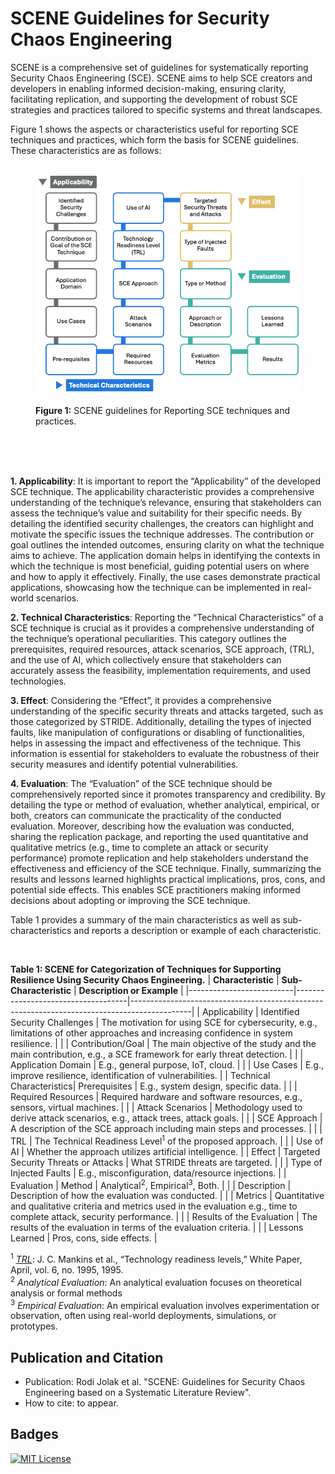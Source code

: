 # SCENE Guidelines for Security Chaos Engineering
SCENE is a comprehensive set of guidelines for systematically reporting Security Chaos Engineering (SCE).
SCENE aims to help  SCE creators and developers in enabling informed decision-making, ensuring clarity, facilitating replication, and supporting the development of robust SCE strategies and practices tailored to specific systems and threat landscapes.

Figure 1 shows the aspects or characteristics useful for reporting SCE techniques and practices, which form the basis for SCENE guidelines. These characteristics are as follows:

<figure>
  <img src="SCENE.png" alt="SCENE guidelines" width="600">
  <figcaption><strong>Figure 1:</strong> SCENE guidelines for Reporting SCE techniques and practices.</figcaption>
</figure>

<br>
<br>
<br>

**1. Applicability**: It is important to report the “Applicability” of the developed SCE technique. The applicability characteristic provides a comprehensive understanding of the technique’s relevance, ensuring that stakeholders can assess the technique’s value and suitability for their specific needs. By detailing the identified security challenges, the creators can highlight and motivate the specific issues the technique addresses. The contribution or goal outlines the intended outcomes, ensuring clarity on what the technique aims to achieve. The application domain helps in identifying the contexts in which the technique is most beneficial, guiding potential users on where and how to apply it effectively. Finally, the use cases demonstrate practical applications, showcasing how the technique can be implemented in real-world scenarios.

**2. Technical Characteristics**: Reporting the “Technical Characteristics” of a SCE technique is crucial as it provides a comprehensive understanding of the technique’s operational peculiarities. This category outlines the prerequisites, required resources, attack scenarios, SCE approach, (TRL), and the use of AI, which collectively ensure that stakeholders can accurately assess the feasibility, implementation requirements, and used technologies.

**3. Effect**: Considering the “Effect”, it provides a comprehensive understanding of the specific security threats and attacks targeted, such as those categorized by STRIDE. Additionally, detailing the types of injected faults, like manipulation of configurations or disabling of functionalities, helps in assessing the impact and effectiveness of the technique. This information is essential for stakeholders to evaluate the robustness of their security measures and identify potential vulnerabilities.

**4. Evaluation**: The “Evaluation” of the SCE technique should be comprehensively reported since it promotes transparency and credibility. By detailing the type or method of evaluation, whether analytical, empirical, or both, creators can communicate the practicality of the conducted evaluation. Moreover, describing how the evaluation was conducted, sharing the replication package, and reporting the used quantitative and qualitative metrics (e.g., time to complete an attack or security performance) promote replication and help stakeholders understand the effectiveness and efficiency of the SCE technique. Finally, summarizing the results and lessons learned highlights
practical implications, pros, cons, and potential side effects. This enables SCE practitioners making informed decisions about adopting or improving the SCE technique.

Table 1 provides a summary of the main characteristics as well as sub-characteristics and reports a description or example of each characteristic. 

<br>

**Table 1: SCENE for Categorization of Techniques for Supporting Resilience Using Security Chaos Engineering.**
| **Characteristic**              | **Sub-Characteristic**                   | **Description or Example**                                                                 |
|--------------------------|------------------------------------|---------------------------------------------------------------------------------------------|
| Applicability            | Identified Security Challenges     | The motivation for using SCE for cybersecurity, e.g., limitations of other approaches and increasing confidence in system resilience. |
|                          | Contribution/Goal                  | The main objective of the study and the main contribution, e.g., a SCE framework for early threat detection. |
|                          | Application Domain                 | E.g., general purpose, IoT, cloud.                                                          |
|                          | Use Cases                          | E.g., improve resilience, identification of vulnerabilities.                                |
| Technical Characteristics| Prerequisites                      | E.g., system design, specific data.                                                         |
|                          | Required Resources                 | Required hardware and software resources, e.g., sensors, virtual machines.                 |
|                          | Attack Scenarios                   | Methodology used to derive attack scenarios, e.g., attack trees, attack goals.             |
|                          | SCE Approach                       | A description of the SCE approach including main steps and processes.                      |
|                          | TRL                                | The Technical Readiness Level<sup>1</sup> of the proposed approach.                                    |
|                          | Use of AI                          | Whether the approach utilizes artificial intelligence.                                     |
| Effect                   | Targeted Security Threats or Attacks | What STRIDE threats are targeted.                                                         |
|                          | Type of Injected Faults            | E.g., misconfiguration, data/resource injections.                                          |
| Evaluation               | Method                             | Analytical<sup>2</sup>, Empirical<sup>3</sup>, Both.                                                               |
|                          | Description                        | Description of how the evaluation was conducted.                                           |
|                          | Metrics                            | Quantitative and qualitative criteria and metrics used in the evaluation e.g., time to complete attack, security performance. |
|                          | Results of the Evaluation          | The results of the evaluation in terms of the evaluation criteria.                         |
|                          | Lessons Learned                    | Pros, cons, side effects.                                                                  |

<sup>1</sup> *[TRL](https://en.wikipedia.org/wiki/Technology_readiness_level)*: J. C. Mankins et al., “Technology readiness levels,” White Paper, April, vol. 6, no. 1995, 1995. 
<br>
<sup>2</sup> *Analytical Evaluation*: An analytical evaluation focuses on theoretical analysis or formal methods
<br>
<sup>3</sup> *Empirical Evaluation*: An empirical evaluation involves experimentation or observation, often using real-world deployments, simulations, or prototypes.

## Publication and Citation

- Publication: Rodi Jolak et al. "SCENE: Guidelines for Security Chaos Engineering based on a Systematic Literature Review".
- How to cite: to appear.

## Badges

[![MIT License](https://img.shields.io/badge/License-MIT-green.svg)](https://choosealicense.com/licenses/mit/)
